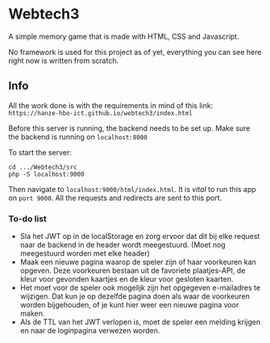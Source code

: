 # Webtech3
A simple memory game that is made with HTML, CSS and Javascript.

No framework is used for this project as of yet,
everything you can see here right now is written from scratch.

## Info
All the work done is with the requirements in mind of this link:
`https://hanze-hbo-ict.github.io/webtech3/index.html`

Before this server is running, the backend needs to be set up.
Make sure the backend is running on `localhost:8000`

To start the server:
```
cd .../Webtech3/src
php -S localhost:9000
```
Then navigate to `localhost:9000/html/index.html`.
It is *vital* to run this app on `port 9000`. All the requests and redirects are sent to this port.

### To-do list
- Sla het JWT op in de localStorage en zorg ervoor dat dit bij elke request naar de backend in de header wordt meegestuurd. (Moet nog meegestuurd worden met elke header)
- Maak een nieuwe pagina waarop de speler zijn of haar voorkeuren kan opgeven. Deze voorkeuren bestaan uit de favoriete plaatjes-API, de kleur voor gevonden kaartjes en de kleur voor gesloten kaarten.
- Het moet voor de speler ook mogelijk zijn het opgegeven e-mailadres te wijzigen. Dat kun je op dezelfde pagina doen als waar de voorkeuren worden bijgehouden, of je kunt hier weer een nieuwe pagina voor maken.
- Als de TTL van het JWT verlopen is, moet de speler een melding krijgen en naar de loginpagina verwezen worden.
